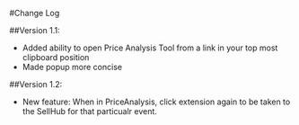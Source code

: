 #Change Log

##Version 1.1:
- Added ability to open Price Analysis Tool from a link in your top most clipboard position
- Made popup more concise

##Version 1.2:
- New feature: When in PriceAnalysis, click extension again to be taken to the SellHub for that particualr event.